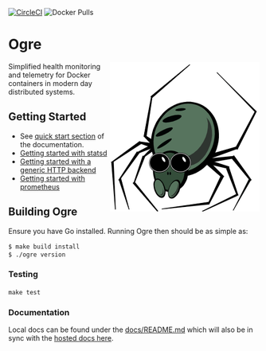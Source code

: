 [![CircleCI](https://circleci.com/gh/ideal-co/ogre.svg?style=shield)](https://circleci.com/gh/ideal-co/ogre)
![Docker Pulls](https://img.shields.io/docker/pulls/idealco/ogre.svg?maxAge=604800)
# Ogre
<img align="right" width="300" height="300" src=https://github.com/ideal-co/ogre-assets/blob/master/images/ogre-green-300.png>
Simplified health monitoring and telemetry for Docker containers in modern day
distributed systems.

## Getting Started
- See [quick start section](https://lowellmower.com/1/01/ogre-doc/#quick-start) of the documentation.
- [Getting started with statsd](https://youtu.be/MjhH5YD570U)
- [Getting started with a generic HTTP backend](https://youtu.be/jZ3DDbNvkX4)
- [Getting started with prometheus](https://youtu.be/680R_YYbaCQ)

## Building Ogre

Ensure you have Go installed. Running Ogre then should be as simple as:
```console
$ make build install
$ ./ogre version
```

### Testing

``make test``

### Documentation

Local docs can be found under the [docs/README.md](./docs/README.md) which will
also be in sync with the [hosted docs here](https://lowellmower.com/1/01/ogre-doc/).
